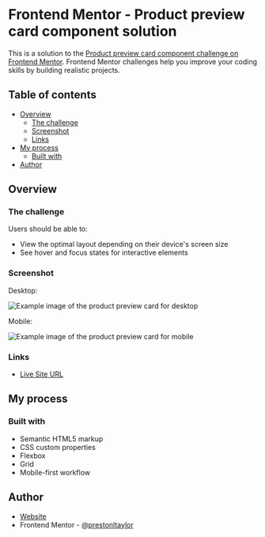 # Frontend Mentor - Product preview card component solution

This is a solution to the [Product preview card component challenge on Frontend Mentor](https://www.frontendmentor.io/challenges/product-preview-card-component-GO7UmttRfa). Frontend Mentor challenges help you improve your coding skills by building realistic projects.

## Table of contents

- [Overview](#overview)
  - [The challenge](#the-challenge)
  - [Screenshot](#screenshot)
  - [Links](#links)
- [My process](#my-process)
  - [Built with](#built-with)
- [Author](#author)

## Overview

### The challenge

Users should be able to:

- View the optimal layout depending on their device's screen size
- See hover and focus states for interactive elements

### Screenshot

Desktop:

![Example image of the product preview card for desktop](https://i.imgur.com/QwyA3pe.png)

Mobile:

![Example image of the product preview card for mobile](https://i.imgur.com/voTpllZ.png)

### Links

- [Live Site URL](https://product-preview.preston-l-taylor.tech)

## My process

### Built with

- Semantic HTML5 markup
- CSS custom properties
- Flexbox
- Grid
- Mobile-first workflow

## Author

- [Website](https://www.preston-l-taylor.tech)
- Frontend Mentor - [@prestonltaylor](https://www.frontendmentor.io/profile/prestonltaylor)

